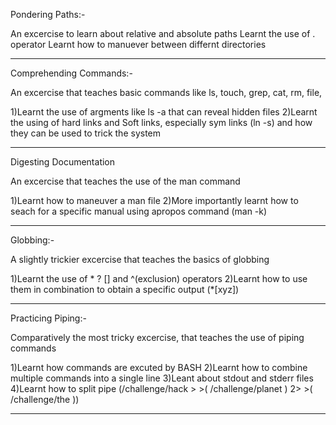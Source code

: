 Pondering Paths:-

An excercise to learn about relative and absolute paths
Learnt the use of . operator
Learnt how to manuever between differnt directories
________________________________________________________________________
Comprehending Commands:-

An excercise that teaches basic commands like ls, touch, grep, cat, rm, file, 

1)Learnt the use of argments like ls -a that can reveal hidden files
2)Learnt the using of hard links and Soft links, especially sym links (ln -s) and how they can be used to trick the system 
________________________________________________________________________
Digesting Documentation

An excercise that teaches the use of the man command

1)Learnt how to maneuver a man file
2)More importantly learnt how to seach for a specific manual using apropos command (man -k)
________________________________________________________________________
Globbing:-

A slightly trickier excercise that teaches the basics of globbing

1)Learnt the use of  * ? [] and ^(exclusion) operators
2)Learnt how to use them in combination to obtain a specific output (*[xyz])
_________________________________________________________________________
Practicing Piping:-

Comparatively the most tricky excercise, that teaches the use of piping commands

1)Learnt how commands are excuted by BASH 
2)Learnt how to combine multiple commands into a single line
3)Leant about stdout and stderr files
4)Learnt how to split pipe (/challenge/hack > >( /challenge/planet ) 2> >( /challenge/the ))
_________________________________________________________________________

